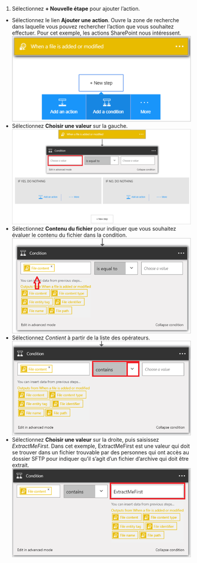 1. Sélectionnez **+ Nouvelle étape** pour ajouter l’action.
- Sélectionnez le lien **Ajouter une action**. Ouvre la zone de recherche dans laquelle vous pouvez rechercher l’action que vous souhaitez effectuer. Pour cet exemple, les actions SharePoint nous intéressent.  
![Image de condition SFTP 1](./media/connectors-create-api-sftp/condition-1.png)  
- Sélectionnez **Choisir une valeur** sur la gauche.  
![Image de condition SFTP 2](./media/connectors-create-api-sftp/condition-2.png)  
- Sélectionnez **Contenu du fichier** pour indiquer que vous souhaitez évaluer le contenu du fichier dans la condition.  
![Image de condition SFTP 3](./media/connectors-create-api-sftp/condition-3.png)  
- Sélectionnez *Contient* à partir de la liste des opérateurs.  
![Image de condition SFTP 4](./media/connectors-create-api-sftp/condition-4.png)  
- Sélectionnez **Choisir une valeur** sur la droite, puis saisissez *ExtractMeFirst*. Dans cet exemple, ExtractMeFirst est une valeur qui doit se trouver dans un fichier trouvable par des personnes qui ont accès au dossier SFTP pour indiquer qu’il s’agit d’un fichier d’archive qui doit être extrait.  
![Image de condition SFTP 5](./media/connectors-create-api-sftp/condition-5.png)  

<!---HONumber=AcomDC_0727_2016-->
